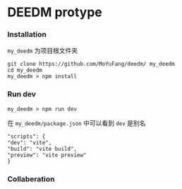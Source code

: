 # DEEDM protype


### Installation

`my_deedm` 为项目根文件夹

```
git clone https://github.com/MoYuFang/deedm/ my_deedm
cd my_deedm
my_deedm > npm install
```

### Run dev

```
my_deedm > npm run dev
```

在 `my_deedm/package.json` 中可以看到 `dev` 是别名
```
"scripts": {
"dev": "vite",
"build": "vite build",
"preview": "vite preview"
}
```

### Collaberation

